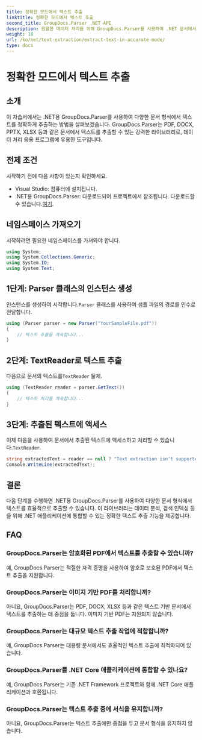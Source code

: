 ```yaml
---
title: 정확한 모드에서 텍스트 추출
linktitle: 정확한 모드에서 텍스트 추출
second_title: GroupDocs.Parser .NET API
description: 원활한 데이터 처리를 위해 GroupDocs.Parser를 사용하여 .NET 문서에서 텍스트를 정확하게 추출하는 방법을 알아보세요.
weight: 18
url: /ko/net/text-extraction/extract-text-in-accurate-mode/
type: docs
---
```

# 정확한 모드에서 텍스트 추출

## 소개
이 자습서에서는 .NET용 GroupDocs.Parser를 사용하여 다양한 문서 형식에서 텍스트를 정확하게 추출하는 방법을 살펴보겠습니다. GroupDocs.Parser는 PDF, DOCX, PPTX, XLSX 등과 같은 문서에서 텍스트를 추출할 수 있는 강력한 라이브러리로, 데이터 처리 응용 프로그램에 유용한 도구입니다.
## 전제 조건
시작하기 전에 다음 사항이 있는지 확인하세요.
- Visual Studio: 컴퓨터에 설치됩니다.
-  .NET용 GroupDocs.Parser: 다운로드되어 프로젝트에서 참조됩니다. 다운로드할 수 있습니다.[여기](https://releases.groupdocs.com/parser/net/).

## 네임스페이스 가져오기
시작하려면 필요한 네임스페이스를 가져와야 합니다.
```csharp
using System;
using System.Collections.Generic;
using System.IO;
using System.Text;
```
## 1단계: Parser 클래스의 인스턴스 생성
 인스턴스를 생성하여 시작합니다.`Parser` 클래스를 사용하여 샘플 파일의 경로를 인수로 전달합니다.
```csharp
using (Parser parser = new Parser("YourSampleFile.pdf"))
{
    // 텍스트 추출을 계속합니다...
}
```
## 2단계: TextReader로 텍스트 추출
 다음으로 문서의 텍스트를`TextReader` 물체.
```csharp
using (TextReader reader = parser.GetText())
{
    // 텍스트 처리를 계속합니다...
}
```
## 3단계: 추출된 텍스트에 액세스
 이제 다음을 사용하여 문서에서 추출된 텍스트에 액세스하고 처리할 수 있습니다.`TextReader`.
```csharp
string extractedText = reader == null ? "Text extraction isn't supported" : reader.ReadToEnd();
Console.WriteLine(extractedText);
```

## 결론
다음 단계를 수행하면 .NET용 GroupDocs.Parser를 사용하여 다양한 문서 형식에서 텍스트를 효율적으로 추출할 수 있습니다. 이 라이브러리는 데이터 분석, 검색 인덱싱 등을 위해 .NET 애플리케이션에 통합할 수 있는 정확한 텍스트 추출 기능을 제공합니다.

## FAQ
### GroupDocs.Parser는 암호화된 PDF에서 텍스트를 추출할 수 있습니까?
예, GroupDocs.Parser는 적절한 자격 증명을 사용하여 암호로 보호된 PDF에서 텍스트 추출을 지원합니다.
### GroupDocs.Parser는 이미지 기반 PDF를 처리합니까?
아니요, GroupDocs.Parser는 PDF, DOCX, XLSX 등과 같은 텍스트 기반 문서에서 텍스트를 추출하는 데 중점을 둡니다. 이미지 기반 PDF는 지원되지 않습니다.
### GroupDocs.Parser는 대규모 텍스트 추출 작업에 적합합니까?
예, GroupDocs.Parser는 대용량 문서에서도 효율적인 텍스트 추출에 최적화되어 있습니다.
### GroupDocs.Parser를 .NET Core 애플리케이션에 통합할 수 있나요?
예, GroupDocs.Parser는 기존 .NET Framework 프로젝트와 함께 .NET Core 애플리케이션과 호환됩니다.
### GroupDocs.Parser는 텍스트 추출 중에 서식을 유지합니까?
아니요, GroupDocs.Parser는 텍스트 추출에만 중점을 두고 문서 형식을 유지하지 않습니다.